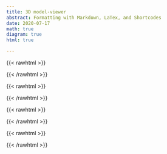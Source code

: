 ```yaml
---
title: 3D model-viewer
abstract: Formatting with Markdown, LaTex, and Shortcodes
date: 2020-07-17
math: true
diagram: true
html: true

---
```


<link href="https://fonts.googleapis.com/css2?family=Roboto&family=Roboto+Slab:wght@500&display=swap" rel="stylesheet">

<link rel="stylesheet" href="demo-styles.css">

<script src="https://unpkg.com/@webcomponents/webcomponentsjs@2.1.3/webcomponents-loader.js"></script>
<script src="https://unpkg.com/intersection-observer@0.5.1/intersection-observer.js"></script>
<script src="https://unpkg.com/resize-observer-polyfill@1.5.0/dist/ResizeObserver.js"></script>
<script src="https://unpkg.com/focus-visible@5.0.2/dist/focus-visible.js" defer></script>

{{< rawhtml >}}
  <div id="card">
    <model-viewer src="third_party/TeslaCyberTruck/scene.glb"
                  alt="A 3D model of Elon Musk's Tesla Cybertruck"
                  shadow-intensity="1"
                  background-color="#FF6F59"
                  camera-controls
                  auto-rotate ar>
    </model-viewer> 
  </div>
{{< /rawhtml >}}


{{< rawhtml >}}

<model-viewer src="third_party/TeslaModel3/scene.glb"
                  alt="A 3D model of Elon Musk's Tesla Model 3"
                  shadow-intensity="1"
                  background-color="#FF6F59"
                  camera-controls
                  auto-rotate ar>
    </model-viewer>
</div>

{{< /rawhtml >}}


{{< rawhtml >}}
  <div id="card">
    <model-viewer src="third_party/XWing/model.glb"
                  alt="A 3D model"
                  shadow-intensity="1"
                  camera-controls
                  auto-rotate ar>
      </model-viewer>
  </div>
  
{{< /rawhtml >}}


{{< rawhtml >}}
  <div id="card">
<model-viewer src="third_party/Narwhal/Mesh_Narwhal.glb"
                  alt="A cute 3D model of a Narwhal"
                  shadow-intensity="1"
                  background-color="#FF6F59"
                  camera-controls
                  auto-rotate ar>
    </model-viewer>
</div>

{{< /rawhtml >}}



<script type="module"
  src="https://unpkg.com/@google/model-viewer/dist/model-viewer.js">
  </script>

  
<script nomodule
  src="https://unpkg.com/@google/model-viewer/dist/model-viewer-legacy.js">
  </script>

